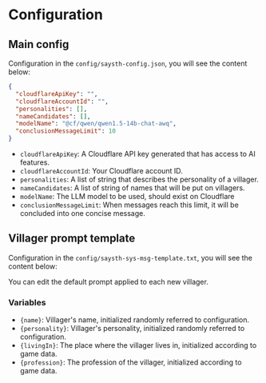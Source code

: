 # Configuration

## Main config

Configuration in the `config/saysth-config.json`, you will see the content below:  

```json
{  
  "cloudflareApiKey": "",  
  "cloudflareAccountId": "",  
  "personalities": [],  
  "nameCandidates": [],  
  "modelName": "@cf/qwen/qwen1.5-14b-chat-awq",  
  "conclusionMessageLimit": 10  
}  
```

- `cloudflareApiKey`: A Cloudflare API key generated that has access to AI features.  
- `cloudflareAccountId`: Your Cloudflare account ID.  
- `personalities`: A list of string that describes the personality of a villager.  
- `nameCandidates`: A list of string of names that will be put on villagers.  
- `modelName`: The LLM model to be used, should exist on Cloudflare  
- `conclusionMessageLimit`: When messages reach this limit, it will be concluded into one concise message.  

## Villager prompt template

Configuration in the `config/saysth-sys-msg-template.txt`, you will see the content below:  

You can edit the default prompt applied to each new villager.  

### Variables

- `{name}`: Villager's name, initialized randomly referred to configuration.  
- `{personality}`: Villager's personality, initialized randomly referred to configuration.  
- `{livingIn}`: The place where the villager lives in, initialized according to game data.  
- `{profession}`: The profession of the villager, initialized according to game data.
